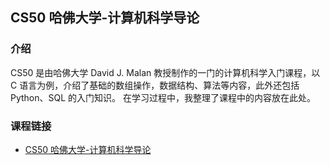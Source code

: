 ## CS50 哈佛大学-计算机科学导论

### 介绍

CS50 是由哈佛大学 David J. Malan 教授制作的一门的计算机科学入门课程，以 C 语言为例，介绍了基础的数组操作，数据结构、算法等内容，此外还包括 Python、SQL 的入门知识。
在学习过程中，我整理了课程中的内容放在此处。

### 课程链接

- [CS50 哈佛大学-计算机科学导论](https://cs50.harvard.edu/x/2020/psets/1/)

